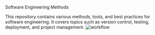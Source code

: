 Software Engineering Methods

This repository contains various methods, tools, and best practices for software engineering. It covers topics such as version control, testing, deployment, and project management.
![workflow](https://github.com/morival/sem/actions/workflows/main.yml/badge.svg)